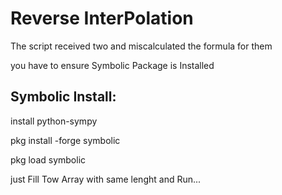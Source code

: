 # Reverse InterPolation

The script received two and miscalculated the formula for them

you have to ensure Symbolic Package is Installed

## Symbolic Install:

install python-sympy

pkg install -forge symbolic

pkg load symbolic

just Fill Tow Array with same lenght and Run...
